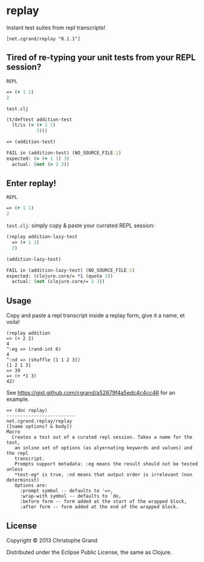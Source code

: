 # replay

Instant test suites from repl transcripts!

    [net.cgrand/replay "0.1.1"]

## Tired of re-typing your unit tests from your REPL session?

`REPL`
```clj
=> (+ 1 1)
2
```

`test.clj`
```clj
(t/deftest addition-test
  (t/is (= (+ 1 1)
           3)))
```

```clj
=> (addition-test)

FAIL in (addition-test) (NO_SOURCE_FILE:1)
expected: (= (+ 1 1) 3)
  actual: (not (= 2 3))
```

## Enter replay!

`REPL`
```clj
=> (+ 1 1)
2
```

`test.clj`: simply copy & paste your currated REPL session:
```clj
(replay addition-lazy-test
  => (+ 1 1)
  2)
```


```clj
(addition-lazy-test)

FAIL in (addition-lazy-test) (NO_SOURCE_FILE:1)
expected: (clojure.core/= *1 (quote 3))
  actual: (not (clojure.core/= 2 3))
```

## Usage

Copy and paste a repl transcript inside a replay form, give it a name, et voila!

    (replay addition
    => (+ 2 2)
    4
    ^:eg => (rand-int 6)
    4
    ^:nd => (shuffle [1 1 2 3])
    [1 2 1 3]
    => 39
    => (+ *1 3)
    42)

See https://gist.github.com/cgrand/a52879f4a5edc4c4cc46 for an example.

    => (doc replay)
    -------------------------
    net.cgrand.replay/replay
    ([name options? & body])
    Macro
      Creates a test out of a curated repl session. Takes a name for the test,
       an inline set of options (as alyernating keywords and values) and the repl
       transcript.
       Prompts support metadata: :eg means the result should not be tested unless
       *test-eg* is true, :nd means that output order is irrelevant (non determinist)
       Options are:
         :prompt symbol -- defaults to '=>,
         :wrap-with symbol -- defaults to `do,
         :before form -- form added at the start of the wrapped block,
         :after form -- form added at the end of the wrapped block.

## License

Copyright © 2013 Christophe Grand

Distributed under the Eclipse Public License, the same as Clojure.
